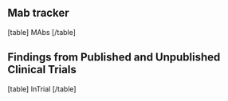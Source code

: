 ## Mab tracker

[table]
MAbs
[/table]

## Findings from Published and Unpublished Clinical Trials

[table]
InTrial
[/table]
